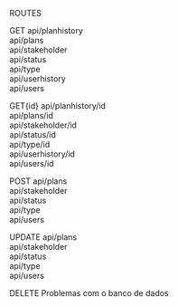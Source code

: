 ROUTES

GET
api/planhistory<br/>
api/plans<br/>
api/stakeholder<br/>
api/status<br/>
api/type<br/>
api/userhistory<br/>
api/users<br/>

GET{id}
api/planhistory/id<br/>
api/plans/id<br/>
api/stakeholder/id<br/>
api/status/id<br/>
api/type/id<br/>
api/userhistory/id<br/>
api/users/id<br/>

POST
api/plans<br/>
api/stakeholder<br/>
api/status<br/>
api/type<br/>
api/users<br/>

UPDATE
api/plans<br/>
api/stakeholder<br/>
api/status<br/>
api/type<br/>
api/users<br/>


DELETE
Problemas com o banco de dados
